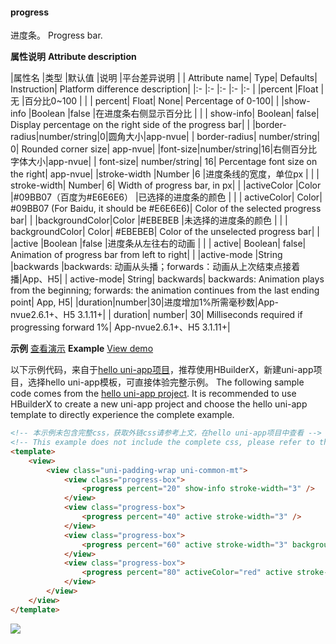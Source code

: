 #### progress
进度条。
Progress bar.

**属性说明**
**Attribute description**

|属性名			|类型		|默认值		|说明				|平台差异说明				|
| Attribute name| Type| Defaults| Instruction| Platform difference description|
|:-				|:-			|:-			|:-				|:-						|
|percent		|Float		|无			|百分比0~100											|						|
| percent| Float| None| Percentage of 0-100| |
|show-info		|Boolean	|false		|在进度条右侧显示百分比									|						|
| show-info| Boolean| false| Display percentage on the right side of the progress bar| |
|border-radius|number/string|0|圆角大小|app-nvue|
| border-radius| number/string| 0| Rounded corner size| app-nvue|
|font-size|number/string|16|右侧百分比字体大小|app-nvue|
| font-size| number/string| 16| Percentage font size on the right| app-nvue|
|stroke-width	|Number		|6			|进度条线的宽度，单位px									|						|
| stroke-width| Number| 6| Width of progress bar, in px| |
|activeColor	|Color		|#09BB07（百度为#E6E6E6）	|已选择的进度条的颜色		|						|
| activeColor| Color| #09BB07 (For Baidu, it should be #E6E6E6)| Color of the selected progress bar| |
|backgroundColor|Color		|#EBEBEB	|未选择的进度条的颜色									|						|
| backgroundColor| Color| #EBEBEB| Color of the unselected progress bar| |
|active			|Boolean	|false		|进度条从左往右的动画									|						|
| active| Boolean| false| Animation of progress bar from left to right| |
|active-mode	|String		|backwards	|backwards: 动画从头播；forwards：动画从上次结束点接着播|App、H5|
| active-mode| String| backwards| backwards: Animation plays from the beginning; forwards: the animation continues from the last ending point| App, H5|
|duration|number|30|进度增加1%所需毫秒数|App-nvue2.6.1+、H5 3.1.11+|
| duration| number| 30| Milliseconds required if progressing forward 1%| App-nvue2.6.1+、H5 3.1.11+|


**示例** [查看演示](https://hellouniapp.dcloud.net.cn/pages/component/progress/progress)
**Example** [View demo](https://hellouniapp.dcloud.net.cn/pages/component/progress/progress)

以下示例代码，来自于[hello uni-app项目](https://github.com/dcloudio/hello-uniapp)，推荐使用HBuilderX，新建uni-app项目，选择hello uni-app模板，可直接体验完整示例。
The following sample code comes from the [hello uni-app project](https://github.com/dcloudio/hello-uniapp). It is recommended to use HBuilderX to create a new uni-app project and choose the hello uni-app template to directly experience the complete example.
```html
<!-- 本示例未包含完整css，获取外链css请参考上文，在hello uni-app项目中查看 -->
<!-- This example does not include the complete css, please refer to the above to obtain the external css. View it in the hello uni-app project -->
<template>
	<view>
		<view class="uni-padding-wrap uni-common-mt">
			<view class="progress-box">
				<progress percent="20" show-info stroke-width="3" />
			</view>
			<view class="progress-box">
				<progress percent="40" active stroke-width="3" />
			</view>
			<view class="progress-box">
				<progress percent="60" active stroke-width="3" backgroundColor="#999"/>
			</view>
			<view class="progress-box">
				<progress percent="80" activeColor="red" active stroke-width="8" />
			</view>
		</view>
	</view>
</template>
```

![](https://bjetxgzv.cdn.bspapp.com/VKCEYUGU-uni-app-doc/43f66da0-4f30-11eb-b997-9918a5dda011.png)
